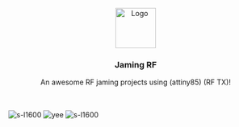 <!-- PROJECT LOGO -->
<br />
<div align="center">
    <img src="![image](https://user-images.githubusercontent.com/66104474/196384990-981e8e64-a64e-4d6f-a495-264b6681b2be.png)" alt="Logo" width="80" height="80">
  </a>
  <h3 align="center">Jaming RF</h3>
  <p align="center">
    An awesome RF jaming projects using (attiny85) (RF TX)!
    <br />
    <br />
    <br />
  </p>
</div>

![s-l1600](https://user-images.githubusercontent.com/66104474/196383510-0fe37a41-2f53-430d-bed6-64bb58460029.jpg)
![yee](https://user-images.githubusercontent.com/66104474/196383720-f0e5ebf2-2974-4c4e-ab71-4a3f1f0066c7.PNG)
![s-l1600](https://user-images.githubusercontent.com/66104474/196384050-d758f51d-3aae-4d40-9765-9d0be376fe3c.jpg)

